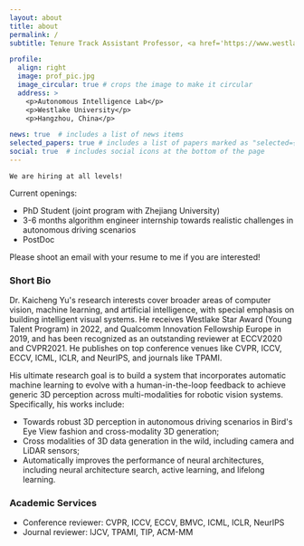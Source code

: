 ```yaml
---
layout: about
title: about
permalink: /
subtitle: Tenure Track Assistant Professor, <a href='https://www.westlake.edu.cn/'>Autonomous Intelligence Lab, Westlake University</a>

profile:
  align: right
  image: prof_pic.jpg
  image_circular: true # crops the image to make it circular
  address: >
    <p>Autonomous Intelligence Lab</p>
    <p>Westlake University</p>
    <p>Hangzhou, China</p>

news: true  # includes a list of news items
selected_papers: true # includes a list of papers marked as "selected={true}"
social: true  # includes social icons at the bottom of the page
---
```



`We are hiring at all levels!` 

Current openings:
- PhD Student (joint program with Zhejiang University)
- 3-6 months algorithm engineer internship towards realistic challenges in autonomous driving scenarios
- PostDoc

Please shoot an email with your resume to me if you are interested!

### Short Bio

Dr. Kaicheng Yu's research interests cover broader areas of computer vision, machine learning, and artificial intelligence, with special emphasis on building intelligent visual systems. He receives Westlake Star Award (Young Talent Program) in 2022, and Qualcomm Innovation Fellowship Europe in 2019, and has been recognized as an outstanding reviewer at ECCV2020 and CVPR2021. He publishes on top conference venues like CVPR, ICCV, ECCV, ICML, ICLR, and NeurIPS, and journals like TPAMI. 
<!-- His works have been cited over 600 times, and one of his first-authored papers has been cited over 300 times and opens a new research direction in neural architecture search. After joining Alibaba as a senior applied research scientist on September 2021, he builds a research team with seven members, where five of those are PhD students from top universities in China, like Tsinghua and Peking University, and is in charge of five Alibaba Innovation Research~(AIR) projects.  -->

His ultimate research goal is to build a system that incorporates automatic machine learning to evolve with a human-in-the-loop feedback to achieve generic 3D perception across multi-modalities for robotic vision systems. Specifically, his works include:
- Towards robust 3D perception in autonomous driving scenarios in  Bird's Eye View fashion and cross-modality 3D generation;
- Cross modalities of 3D data generation in the wild, including camera and LiDAR sensors;
- Automatically improves the performance of neural architectures, including neural architecture search, active learning, and lifelong learning.

### Academic Services
- Conference reviewer: CVPR, ICCV, ECCV, BMVC, ICML, ICLR, NeurIPS
- Journal reviewer: IJCV, TPAMI, TIP, ACM-MM

